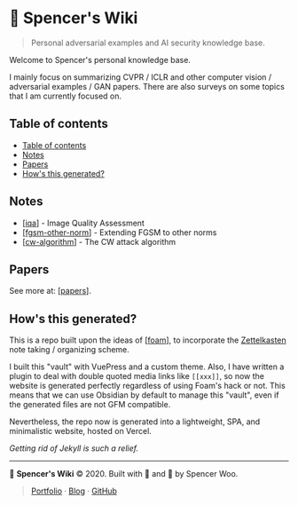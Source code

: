 # 🔬 Spencer's Wiki

> Personal adversarial examples and AI security knowledge base.

Welcome to Spencer's personal knowledge base.

I mainly focus on summarizing CVPR / ICLR and other computer vision / adversarial examples / GAN papers. There are also surveys on some topics that I am currently focused on.

## Table of contents

- [Table of contents](#table-of-contents)
- [Notes](#notes)
- [Papers](#papers)
- [How's this generated?](#hows-this-generated)

## Notes

- [[iqa]] - Image Quality Assessment
- [[fgsm-other-norm]] - Extending FGSM to other norms
- [[cw-algorithm]] - The CW attack algorithm

## Papers

See more at: [[papers]].

## How's this generated?

This is a repo built upon the ideas of [[foam]], to incorporate the [Zettelkasten](https://zettelkasten.de/posts/overview/) note taking / organizing scheme.

I built this "vault" with VuePress and a custom theme. Also, I have written a plugin to deal with double quoted media links like `[[xxx]]`, so now the website is generated perfectly regardless of using Foam's hack or not. This means that we can use Obsidian by default to manage this "vault", even if the generated files are not GFM compatible.

Nevertheless, the repo now is generated into a lightweight, SPA, and minimalistic website, hosted on Vercel.

_Getting rid of Jekyll is such a relief._

---

🔬 **Spencer's Wiki** © 2020. Built with 💙 and 🌟 by Spencer Woo.

> [Portfolio](https://spencerwoo.com/) · [Blog](https://blog.spencerwoo.com/) · [GitHub](https://github.com/spencerwooo)

[//begin]: # "Autogenerated link references for markdown compatibility"
[iqa]: iqa.md "Image Quality Assessment"
[fgsm-other-norm]: fgsm-other-norm.md "Extending FGSM to other norms"
[cw-algorithm]: cw-algorithm.md "The CW attack algorithm"
[papers]: papers.md "Papers"
[foam]: foam.md "Foam"
[//end]: # "Autogenerated link references"

